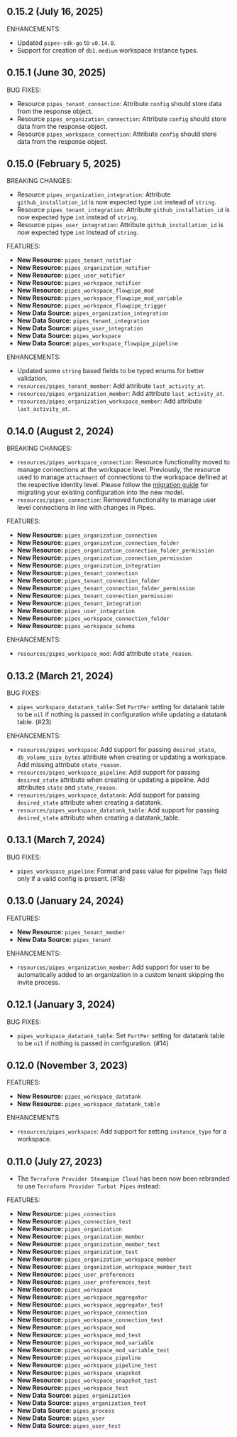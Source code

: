 ## 0.15.2 (July 16, 2025)

ENHANCEMENTS:

* Updated `pipes-sdk-go` to `v0.14.0`.
* Support for creation of `db1.medium` workspace instance types.

## 0.15.1 (June 30, 2025)

BUG FIXES:

* Resource `pipes_tenant_connection`: Attribute `config` should store data from the response object.
* Resource `pipes_organization_connection`: Attribute `config` should store data from the response object.
* Resource `pipes_workspace_connection`: Attribute `config` should store data from the response object.

## 0.15.0 (February 5, 2025)

BREAKING CHANGES:

* Resource `pipes_organization_integration`: Attribute `github_installation_id` is now expected type `int` instead of `string`.
* Resource `pipes_tenant_integration`: Attribute `github_installation_id` is now expected type `int` instead of `string`.
* Resource `pipes_user_integration`: Attribute `github_installation_id` is now expected type `int` instead of `string`.

FEATURES:

* **New Resource:** `pipes_tenant_notifier`
* **New Resource:** `pipes_organization_notifier`
* **New Resource:** `pipes_user_notifier`
* **New Resource:** `pipes_workspace_notifier`
* **New Resource:** `pipes_workspace_flowpipe_mod`
* **New Resource:** `pipes_workspace_flowpipe_mod_variable`
* **New Resource:** `pipes_workspace_flowpipe_trigger`
* **New Data Source:** `pipes_organization_integration`
* **New Data Source:** `pipes_tenant_integration`
* **New Data Source:** `pipes_user_integration`
* **New Data Source:** `pipes_workspace`
* **New Data Source:** `pipes_workspace_flowpipe_pipeline`

ENHANCEMENTS:

* Updated some `string` based fields to be typed enums for better validation.
* `resources/pipes_tenant_member`: Add attribute `last_activity_at`.
* `resources/pipes_organization_member`: Add attribute `last_activity_at`.
* `resources/pipes_organization_workspace_member`: Add attribute `last_activity_at`.

## 0.14.0 (August 2, 2024)

BREAKING CHANGES:

* `resources/pipes_workspace_connection`: Resource functionality moved to manage connections at the workspace level. Previously, the resource used to manage `attachment` of connections to the workspace defined at the respective identity level. Please follow the [migration guide](https://github.com/turbot/terraform-provider-pipes/workspace_connection/docs/migrating.md) for migrating your existing configuration into the new model.
* `resources/pipes_connection`: Removed functionality to manage user level connections in line with changes in Pipes.

FEATURES:

* **New Resource:** `pipes_organization_connection`
* **New Resource:** `pipes_organization_connection_folder`
* **New Resource:** `pipes_organization_connection_folder_permission`
* **New Resource:** `pipes_organization_connection_permission`
* **New Resource:** `pipes_organization_integration`
* **New Resource:** `pipes_tenant_connection`
* **New Resource:** `pipes_tenant_connection_folder`
* **New Resource:** `pipes_tenant_connection_folder_permission`
* **New Resource:** `pipes_tenant_connection_permission`
* **New Resource:** `pipes_tenant_integration`
* **New Resource:** `pipes_user_integration`
* **New Resource:** `pipes_workspace_connection_folder`
* **New Resource:** `pipes_workspace_schema`

ENHANCEMENTS:

* `resources/pipes_workspace_mod`: Add attribute `state_reason`.

## 0.13.2 (March 21, 2024)

BUG FIXES: 

* `pipes_workspace_datatank_table`: Set `PartPer` setting for datatank table to be `nil` if nothing is passed in configuration while updating a datatank table. (#23)

ENHANCEMENTS:

* `resources/pipes_workspace`: Add support for passing `desired_state`, `db_volume_size_bytes` attribute when creating or updating a workspace. Add missing attribute `state_reason`.
* `resources/pipes_workspace_pipeline`: Add support for passing `desired_state` attribute when creating or updating a pipeline. Add attributes `state` and `state_reason`.
* `resources/pipes_workspace_datatank`: Add support for passing `desired_state` attribute when creating a datatank.
* `resources/pipes_workspace_datatank_table`: Add support for passing `desired_state` attribute when creating a datatank_table.

## 0.13.1 (March 7, 2024)

BUG FIXES: 

* `pipes_workspace_pipeline`: Format and pass value for pipeline `Tags` field only if a valid config is present. (#18)

## 0.13.0 (January 24, 2024)

FEATURES:

* **New Resource:** `pipes_tenant_member`
* **New Data Source:** `pipes_tenant`

ENHANCEMENTS:

* `resources/pipes_organization_member`: Add support for user to be automatically added to an organization in a custom tenant skipping the invite process.

## 0.12.1 (January 3, 2024)

BUG FIXES: 

* `pipes_workspace_datatank_table`: Set `PartPer` setting for datatank table to be `nil` if nothing is passed in configuration. (#14)

## 0.12.0 (November 3, 2023)

FEATURES:

* **New Resource:** `pipes_workspace_datatank`
* **New Resource:** `pipes_workspace_datatank_table`

ENHANCEMENTS:

* `resources/pipes_workspace`: Add support for setting `instance_type` for a workspace.

## 0.11.0 (July 27, 2023)

* The `Terraform Provider Steampipe Cloud` has been now been rebranded to use `Terraform Provider Turbot Pipes` instead:

FEATURES:

* **New Resource:** `pipes_connection`
* **New Resource:** `pipes_connection_test`
* **New Resource:** `pipes_organization`
* **New Resource:** `pipes_organization_member`
* **New Resource:** `pipes_organization_member_test`
* **New Resource:** `pipes_organization_test`
* **New Resource:** `pipes_organization_workspace_member`
* **New Resource:** `pipes_organization_workspace_member_test`
* **New Resource:** `pipes_user_preferences`
* **New Resource:** `pipes_user_preferences_test`
* **New Resource:** `pipes_workspace`
* **New Resource:** `pipes_workspace_aggregator`
* **New Resource:** `pipes_workspace_aggregator_test`
* **New Resource:** `pipes_workspace_connection`
* **New Resource:** `pipes_workspace_connection_test`
* **New Resource:** `pipes_workspace_mod`
* **New Resource:** `pipes_workspace_mod_test`
* **New Resource:** `pipes_workspace_mod_variable`
* **New Resource:** `pipes_workspace_mod_variable_test`
* **New Resource:** `pipes_workspace_pipeline`
* **New Resource:** `pipes_workspace_pipeline_test`
* **New Resource:** `pipes_workspace_snapshot`
* **New Resource:** `pipes_workspace_snapshot_test`
* **New Resource:** `pipes_workspace_test`
* **New Data Source:** `pipes_organization`
* **New Data Source:** `pipes_organization_test`
* **New Data Source:** `pipes_process`
* **New Data Source:** `pipes_user`
* **New Data Source:** `pipes_user_test`
